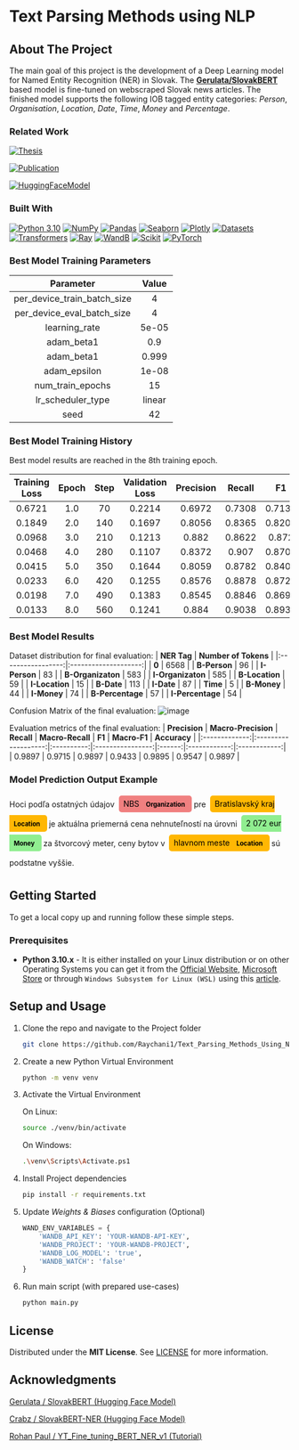 # **Text Parsing Methods using NLP**

## **About The Project**

The main goal of this project is the development of a Deep Learning model for Named Entity Recognition (NER) in Slovak. The [**Gerulata/SlovakBERT**](https://huggingface.co/gerulata/slovakbert) based model is fine-tuned on webscraped Slovak news articles. The finished model supports the following IOB tagged entity categories: *Person*, *Organisation*, *Location*, *Date*, *Time*, *Money* and *Percentage*. 


### **Related Work**
[![Thesis][Thesis]][Thesis-url]

[![Publication][Publication]][Publication-url]

[![HuggingFaceModel][HuggingFaceModel]][HuggingFaceModel-url]


### **Built With**
[![Python 3.10][Python]][Python-url]
[![NumPy][Numpy]][Numpy-url]
[![Pandas][Pandas]][Pandas-url]
[![Seaborn][Seaborn]][Seaborn-url]
[![Plotly][Plotly]][Plotly-url]
[![Datasets][Datasets]][Datasets-url]
[![Transformers][Transformers]][Transformers-url]
[![Ray][Ray]][Ray-url]
[![WandB][WandB]][WandB-url]
[![Scikit][Scikit]][Scikit-url]
[![PyTorch][Pytorch]][Pytorch-url]


### **Best Model Training Parameters**

|        **Parameter**        | **Value** |
|:---------------------------:|:---------:|
| per_device_train_batch_size |     4     |
|  per_device_eval_batch_size |     4     |
|        learning_rate        |   5e-05   |
|          adam_beta1         |    0.9    |
|          adam_beta1         |   0.999   |
|         adam_epsilon        |   1e-08   |
|       num_train_epochs      |     15    |
|      lr_scheduler_type      |   linear  |
|             seed            |     42    |

### **Best Model Training History**
Best model results are reached in the 8th training epoch.

| Training Loss | Epoch | Step | Validation Loss | Precision | Recall | F1     | Accuracy |
|:-------------:|:-----:|:----:|:---------------:|:---------:|:------:|:------:|:--------:|
| 0.6721        | 1.0   | 70   | 0.2214          | 0.6972    | 0.7308 | 0.7136 | 0.9324   |
| 0.1849        | 2.0   | 140  | 0.1697          | 0.8056    | 0.8365 | 0.8208 | 0.952    |
| 0.0968        | 3.0   | 210  | 0.1213          | 0.882     | 0.8622 | 0.872  | 0.9728   |
| 0.0468        | 4.0   | 280  | 0.1107          | 0.8372    | 0.907  | 0.8708 | 0.9684   |
| 0.0415        | 5.0   | 350  | 0.1644          | 0.8059    | 0.8782 | 0.8405 | 0.9615   |
| 0.0233        | 6.0   | 420  | 0.1255          | 0.8576    | 0.8878 | 0.8724 | 0.9716   |
| 0.0198        | 7.0   | 490  | 0.1383          | 0.8545    | 0.8846 | 0.8693 | 0.9703   |
| 0.0133        | 8.0   | 560  | 0.1241          | 0.884     | 0.9038 | 0.8938 | 0.9735   |

### **Best Model Results**

Dataset distribution for final evaluation:
|    **NER Tag**    | **Number of Tokens** |
|:-----------------:|:--------------------:|
|       **0**       |         6568         |
|    **B-Person**   |          96          |
|    **I-Person**   |          83          |
| **B-Organizaton** |          583         |
| **I-Organizaton** |          585         |
|   **B-Location**  |          59          |
|   **I-Location**  |          15          |
|     **B-Date**    |          113         |
|     **I-Date**    |          87          |
|      **Time**     |           5          |
|    **B-Money**    |          44          |
|    **I-Money**    |          74          |
|  **B-Percentage** |          57          |
|  **I-Percentage** |          54          |

Confusion Matrix of the final evaluation:
![image](https://github.com/Raychani1/Text_Parsing_Methods_Using_NLP/assets/45550552/e6d1a1c6-e02f-4de9-9684-5882a405d31f)

Evaluation metrics of the final evaluation:
| **Precision** | **Macro-Precision** | **Recall** | **Macro-Recall** | **F1** | **Macro-F1** | **Accuracy** |
|:-------------:|:-------------------:|:----------:|:----------------:|:------:|:------------:|:------------:|
|     0.9897    |        0.9715       |   0.9897   |      0.9433      | 0.9895 |    0.9547    |    0.9897    |

### **Model Prediction Output Example**

<div class="entities" style="line-height: 2.5; direction: ltr">Hoci podľa ostatných údajov 
<mark class="entity" style="background: lightcoral; padding: 0.45em 0.6em; margin: 0 0.25em; line-height: 1; border-radius: 0.35em;">
    NBS
    <span style="font-size: 0.8em; font-weight: bold; line-height: 1; border-radius: 0.35em; vertical-align: middle; margin-left: 0.5rem">Organization</span>
</mark>
 pre 
<mark class="entity" style="background: #FFB703; padding: 0.45em 0.6em; margin: 0 0.25em; line-height: 1; border-radius: 0.35em;">
    Bratislavský kraj
    <span style="font-size: 0.8em; font-weight: bold; line-height: 1; border-radius: 0.35em; vertical-align: middle; margin-left: 0.5rem">Location</span>
</mark>
 je aktuálna priemerná cena nehnuteľností na úrovni 
<mark class="entity" style="background: lightgreen; padding: 0.45em 0.6em; margin: 0 0.25em; line-height: 1; border-radius: 0.35em;">
    2 072 eur
    <span style="font-size: 0.8em; font-weight: bold; line-height: 1; border-radius: 0.35em; vertical-align: middle; margin-left: 0.5rem">Money</span>
</mark>
 za štvorcový meter, ceny bytov v 
<mark class="entity" style="background: #FFB703; padding: 0.45em 0.6em; margin: 0 0.25em; line-height: 1; border-radius: 0.35em;">
    hlavnom meste
    <span style="font-size: 0.8em; font-weight: bold; line-height: 1; border-radius: 0.35em; vertical-align: middle; margin-left: 0.5rem">Location</span>
</mark>
 sú podstatne vyššie.</div>



## **Getting Started**
To get a local copy up and running follow these simple steps.

### **Prerequisites**
* **Python 3.10.x** - It is either installed on your Linux distribution or on other Operating Systems you can get it from the [Official Website](https://www.python.org/downloads/release/python-3100/), [Microsoft Store](https://apps.microsoft.com/store/detail/python-310/9PJPW5LDXLZ5?hl=en-us&gl=US) or through `Windows Subsystem for Linux (WSL)` using this [article](https://medium.com/@rhdzmota/python-development-on-the-windows-subsystem-for-linux-wsl-17a0fa1839d).

## **Setup and Usage**

1. Clone the repo and navigate to the Project folder
   ```sh
   git clone https://github.com/Raychani1/Text_Parsing_Methods_Using_NLP
   ```

2. Create a new Python Virtual Environment
   ```sh
   python -m venv venv
   ```

3. Activate the Virtual Environment

    On Linux:
    ```sh
    source ./venv/bin/activate
    ```

    On Windows:
    ```sh
    .\venv\Scripts\Activate.ps1
    ```

4. Install Project dependencies

    ```sh
    pip install -r requirements.txt
    ```

5. Update *Weights & Biases* configuration (Optional)
    ```python
    WAND_ENV_VARIABLES = {
        'WANDB_API_KEY': 'YOUR-WANDB-API-KEY',
        'WANDB_PROJECT': 'YOUR-WANDB-PROJECT',
        'WANDB_LOG_MODEL': 'true',
        'WANDB_WATCH': 'false'
    }
    ```

6. Run main script (with prepared use-cases)
    ```sh
    python main.py
    ```

## **License**

Distributed under the **MIT License**. See [LICENSE](https://github.com/Raychani1/Text_Parsing_Methods_Using_NLP/blob/main/LICENSE) for more information.

## **Acknowledgments**
[Gerulata / SlovakBERT (Hugging Face Model)](https://huggingface.co/gerulata/slovakbert)

[Crabz / SlovakBERT-NER (Hugging Face Model)](https://huggingface.co/crabz/slovakbert-ner)

[Rohan Paul / YT_Fine_tuning_BERT_NER_v1 (Tutorial)](https://github.com/rohan-paul/MachineLearning-DeepLearning-Code-for-my-YouTube-Channel/blob/master/NLP/YT_Fine_tuning_BERT_NER_v1.ipynb)





<!-- Variables -->

[Thesis]: https://img.shields.io/badge/%F0%9F%93%9C-Masters%20Thesis-blue?style=for-the-badge
[Thesis-url]: #

[Publication]: https://img.shields.io/badge/%F0%9F%93%84-Publication-green?style=for-the-badge
[Publication-url]: #

[HuggingFaceModel]: https://custom-icon-badges.demolab.com/badge/Hugging%20Face%20Model-orange.svg?logo=huggingface&style=for-the-badge&labelColor=555
[HuggingFaceModel-url]: #

[Python]: https://img.shields.io/badge/python-3670A0?style=for-the-badge&logo=python&logoColor=ffdd54
[Python-url]: https://www.python.org/

[Numpy]: https://img.shields.io/badge/numpy-%23013243.svg?style=for-the-badge&logo=numpy&logoColor=white
[Numpy-url]: https://numpy.org/

[Pandas]: https://img.shields.io/badge/pandas-%23150458.svg?style=for-the-badge&logo=pandas&logoColor=white
[Pandas-url]: https://pandas.pydata.org/

[Seaborn]: https://custom-icon-badges.demolab.com/badge/Seaborn-darkblue.svg?logo=seaborn&style=for-the-badge
[Seaborn-url]: https://seaborn.pydata.org/

[Plotly]: https://img.shields.io/badge/Plotly-%233F4F75.svg?style=for-the-badge&logo=plotly&logoColor=white
[Plotly-url]: https://plotly.com/

[Datasets]: https://custom-icon-badges.demolab.com/badge/Datasets-orange.svg?logo=huggingface&style=for-the-badge
[Datasets-url]: https://huggingface.co/datasets


[Transformers]: https://custom-icon-badges.demolab.com/badge/Transformers-orange.svg?logo=huggingface&style=for-the-badge
[Transformers-url]: https://huggingface.co/docs/transformers/index


[Ray]: https://img.shields.io/badge/Ray-028CF0?style=for-the-badge&logo=ray&logoColor=white
[Ray-url]: https://www.ray.io/


[WandB]: https://img.shields.io/badge/Weights_&_Biases-FFBE00?style=for-the-badge&logo=WeightsAndBiases&logoColor=white
[WandB-url]: https://wandb.ai/site

<!-- [Scikit]: https://custom-icon-badges.demolab.com/badge/Scikit%20learn-blue.svg?logo=scikit-learn&style=for-the-badge -->

[Scikit]: https://img.shields.io/badge/scikit%20learn-F7931E?style=for-the-badge&logo=scikit-learn&logoColor=white
[Scikit-url]: https://scikit-learn.org/stable/index.html


[Pytorch]: https://img.shields.io/badge/PyTorch-EE4C2C?style=for-the-badge&logo=PyTorch&logoColor=white
[Pytorch-url]: https://pytorch.org/